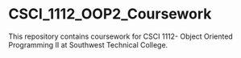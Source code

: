 # CSCI_1112_OOP2_Coursework

This repository contains coursework for CSCI 1112- Object Oriented Programming II at Southwest Technical College.
